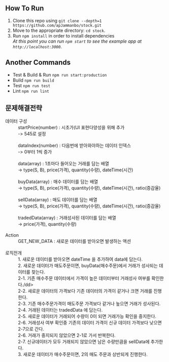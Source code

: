 
## How To Run
1. Clone this repo using `git clone --depth=1 https://github.com/apJammanbo/stock.git`
2. Move to the appropriate directory: `cd stock`.<br />
3. Run `npm install` in order to install dependencies<br />
   *At this point you can run `npm start` to see the example app at `http://localhost:3000`.*

## Another Commands
 * Test & Build & Run
  `npm run start:production`
 * Build
  `npm run build`
  * Test
  `npm run test`
  * Lint
  `npm run lint`

## 문제해결전략
<dl>
  <dt>데이터 구성</dt>
  <dd>startPrice(number) : 시초가(UI 표현다양성을 위해 추가</dd>
  <dd> -> 545로 설정</dd>
  <br/>
  <dd>dataIndex(number) : 다음번에 받아와야하는 데이터 인덱스</dd>
  <dd> -> 0부터 1씩 증가</dd>
  <br/>
  <dd>data(array) : 1초마다 들어오는 거래를 담는 배열</dd>
  <dd> -> type(S, B), price(가격), quantity(수량), dateTime(시간)</dd>
  <br/>
  <dd>buyData(array) : 매수 데이터를 담는 배열</dd>
  <dd> -> type(S, B), price(가격), quantity(수량), dateTime(시간), ratio(증감율)</dd>
  <br/>
  <dd>sellData(array) : 매도 데이터를 담는 배열</dd>
  <dd> -> type(S, B), price(가격), quantity(수량), dateTime(시간), ratio(증감율)</dd>
  <br/>
  <dd>tradedData(array) : 거래성사된 데이터를 담는 배열</dd>
  <dd> -> price(가격), quantity(수량)</dd>
  <br/>
  <dt>Action</dt>
  <dd>GET_NEW_DATA : 새로운 데이터를 받아오면 발생하는 액션</dd>
  <br/>
  <dt>로직전개</dt>
  <dd>1. 새로운 데이터를 받아오면 dateTime 을 추가하여 data에 담는다.</dd>
  <dd>2. 새로운 데이터가 매도주문이면, buyData(매수주문)에서 거래가 성사되는 데이터를 찾는다.</dd>
  <dd>2-1. 기존 매수주문 데이터에서 가격이 높은 데이터부터 거래성사 여부를 확인한다./dd>
  <dd>2-2. 새로운 데이터의 가격보다 기존 데이터의 가격이 같거나 크면 거래를 진행한다.<dd>
  <dd>2-3. 기존 매수주문가격이 매도주문 가격보다 같거나 높으면 거래가 성사된다.</dd>
  <dd>2-4. 거래된 데이터는 tradedData 에 담는다.</dd>
  <dd>2-5. 새로운 데이터가 거래되어 수량이 0이 되면 거래가능 확인을 중지한다.</dd>
  <dd>2-6. 거래성사 여부 확인중 기존의 데이터 가격이 신규 데이터 가격보다 낮으면 2-7으로 간다.</dd>
  <dd>2-6. 거래가 중지되지 않았으면 2-1로 가서 반복한다.</dd>
  <dd>2-7. 신규데이터가 모두 거래되지 않았으면 남은 수량만큼을 sellData에 추가한다.</dd>
  <dd>3. 새로운 데이터가 매수주문이면, 2의 매도 주문과 상반되게 진행한다.</dd>
  <br/>
</dl>

